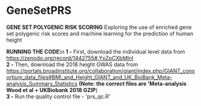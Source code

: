 # GeneSetPRS
**GENE SET POLYGENIC RISK SCORING**
Exploring the use of enriched gene set polygenic risk scores and machine learning for the prediction of human height

**RUNNING THE CODE**\n
**1 -** First, download the individual level data from https://zenodo.org/record/1442755#.YxZpCXbMInI <br />
**2 -** Then, download the 2018 height GWAS data from https://portals.broadinstitute.org/collaboration/giant/index.php/GIANT_consortium_data_files#BMI_and_Height_GIANT_and_UK_BioBank_Meta-analysis_Summary_Statistics **(Note: the correct files are 'Meta-analysis Wood et al + UKBiobank 2018 GZIP**) <br />
**3 -** Run the quality control file - 'prs_qc.R' <br />
